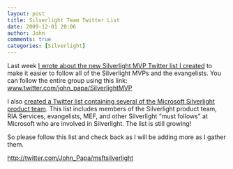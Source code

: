 ```yaml
---
layout: post
title: Silverlight Team Twitter List
date: 2009-12-01 20:06
author: John
comments: true
categories: [Silverlight]
---
```

<p>Last week <a href="/silverlight/silverlight-mvp-list-on-twitter/">I wrote about the new Silverlight MVP Twitter list I created</a> to make it easier to follow all of the Silverlight MVPs and the evangelists. You can follow the entire group using this link: <a href="http://www.twitter.com/john_papa/SilverlightMVP">www.twitter.com/john_papa/SilverlightMVP</a>&#160; </p>  <p>I also <a href="http://twitter.com/John_Papa/msftsilverlight">created a Twitter list containing several of the Microsoft Silverlight product team</a>. This list includes members of the Silverlight product team, RIA Services, evangelists, MEF, and other Silverlight “must follows” at Microsoft who are involved in Silverlight. The list is still growing!</p>  <p>So please follow this list and check back as I will be adding more as I gather them.</p>  <p><a title="http://twitter.com/John_Papa/msftsilverlight" href="http://twitter.com/John_Papa/msftsilverlight">http://twitter.com/John_Papa/msftsilverlight</a></p>

